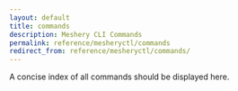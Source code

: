 ```yaml
---
layout: default
title: commands
description: Meshery CLI Commands
permalink: reference/mesheryctl/commands
redirect_from: reference/mesheryctl/commands/
---
```


A concise index of all commands should be displayed here.